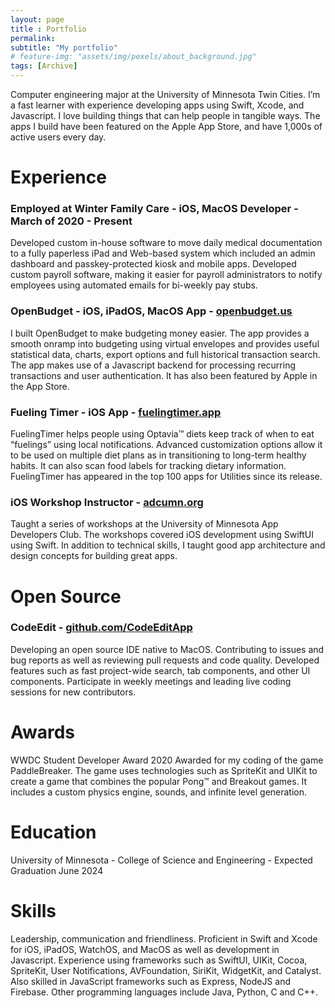 ```yaml
---
layout: page
title : Portfolio 
permalink: 
subtitle: "My portfolio" 
# feature-img: "assets/img/pexels/about_background.jpg"
tags: [Archive]
---
```


Computer engineering major at the University of Minnesota Twin Cities. I’m a fast learner with experience developing apps using Swift, Xcode, and Javascript. I love building things that can help people in tangible ways. The apps I build have been featured on the Apple App Store, and have 1,000s of active users every day.
# Experience

### Employed at Winter Family Care - iOS, MacOS Developer - March of 2020 - Present

Developed custom in-house software to move daily medical documentation to a fully paperless iPad and Web-based system which included an admin dashboard and passkey-protected kiosk and mobile apps. Developed custom payroll software, making it easier for payroll administrators to notify employees using automated emails for bi-weekly pay stubs.

### OpenBudget - iOS, iPadOS, MacOS App - [openbudget.us](https://openbudget.us/)

I built OpenBudget to make budgeting money easier. The app provides a smooth onramp into budgeting using virtual envelopes and provides useful statistical data, charts, export options and full historical transaction search. The app makes use of a Javascript backend for processing recurring transactions and user authentication. It has also been featured by Apple in the App Store.

### Fueling Timer - iOS App - [fuelingtimer.app](https://www.fuelingtimer.app)

FuelingTimer helps people using Optavia™ diets keep track of when to eat “fuelings” using local notifications. Advanced customization options allow it to be used on multiple diet plans as in transitioning to long-term healthy habits. It can also scan food labels for tracking dietary information. FuelingTimer has appeared in the top 100 apps for Utilities since its release.

### iOS Workshop Instructor - [adcumn.org](https://adcumn.org/board/)

Taught a series of workshops at the University of Minnesota App Developers Club. The workshops covered iOS development using SwiftUI using Swift. In addition to technical skills, I taught good app architecture and design concepts for building great apps.

# Open Source

### CodeEdit - [github.com/CodeEditApp](https://github.com/CodeEditApp/CodeEdit)

Developing an open source IDE native to MacOS. Contributing to issues and bug reports as well as reviewing pull requests and code quality. Developed features such as fast project-wide search, tab components, and other UI components. Participate in weekly meetings and leading live coding sessions for new contributors. 

# Awards

WWDC Student Developer Award 2020
Awarded for my coding of the game PaddleBreaker. The game uses technologies such as SpriteKit and UIKit to create a game that combines the popular Pong™ and Breakout games. It includes a custom physics engine, sounds, and infinite level generation.

# Education

University of Minnesota - College of Science and Engineering - Expected Graduation June 2024

# Skills

Leadership, communication and friendliness. Proficient in Swift and Xcode for iOS, iPadOS, WatchOS, and MacOS as well as development in Javascript. Experience using frameworks such as SwiftUI, UIKit, Cocoa, SpriteKit, User Notifications, AVFoundation,  SiriKit, WidgetKit, and Catalyst. Also skilled in JavaScript frameworks such as Express, NodeJS and Firebase. Other programming languages include Java, Python, C and C++.

